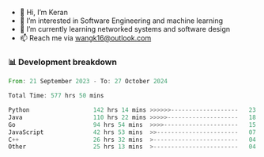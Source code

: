 - 👋 Hi, I’m Keran
- 👀 I’m interested in Software Engineering and machine learning
- 🌱 I’m currently learning networked systems and software design
- 📫 Reach me via wangk16@outlook.com


###  📊 Development breakdown
<!--START_SECTION:waka-->

```rust
From: 21 September 2023 - To: 27 October 2024

Total Time: 577 hrs 50 mins

Python                  142 hrs 14 mins >>>>>>-------------------   23.59 %
Java                    110 hrs 22 mins >>>>>--------------------   18.30 %
Go                      94 hrs 54 mins  >>>>---------------------   15.74 %
JavaScript              42 hrs 53 mins  >>-----------------------   07.11 %
C++                     26 hrs 32 mins  >------------------------   04.40 %
Other                   25 hrs 13 mins  >------------------------   04.18 %
```

<!--END_SECTION:waka-->

<!---
keran-w/keran-w is a ✨ special ✨ repository because its `README.md` (this file) appears on your GitHub profile.
You can click the Preview link to take a look at your changes.
--->

